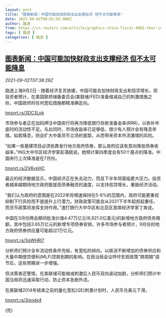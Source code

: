 ```yaml
---
layout: post
title: "图表新闻：中国可能加快财政支出支撑经济 但不太可能降息"
date: 2021-09-02T08:01:03.000Z
author: 路透
from: https://cn.reuters.com/article/graphics-china-fiscal-0902-thur-idCNKBS2FY0LH
tags: [ 路透 ]
categories: [ 路透 ]
---
```

<!--1630569663000-->
[图表新闻：中国可能加快财政支出支撑经济 但不太可能降息](https://cn.reuters.com/article/graphics-china-fiscal-0902-thur-idCNKBS2FY0LH)
------

<div>
<div><i>2021-09-02T07:38:29Z</i></div><p>路透上海9月2日 - 随着经济复苏放缓，中国可能会加快财政支出和信贷增长，但投资者预计，在美国联邦储备委员会(美联储/FED)准备缩减自己的刺激措施之际，中国政府的任何宽松措施都精准确定向。</p><p><a href="https://tmsnrt.rs/3DC3Lnk">tmsnrt.rs/3DC3Lnk</a></p><p>市场参与者正在加码押注中国央行将再次降低银行存款准备金率(RRR)，以弥补年底时的流动性不足。与此同时，市场收益率已足够低，很少有人预计会有降息举措。如若降息，则会扩大中美货币立场的差距，从而带来资本外流激增的风险。</p><p>“如果一些基建项目必须依靠发行地方政府债券，那么政府应该有意向降低债券收益率，”ING大中华区经济学家彭蔼娆说。她预计第四季度会有50个基点的降准。中国央行上次降准是在7月份。</p><p><a href="https://tmsnrt.rs/2V6vpHC">tmsnrt.rs/2V6vpHC</a></p><p>最近的经济数据显示，中国经济正在失去动力，而且下半年将面临更大压力。投资者越来越期待地方政府能提高债券融资的速度，以支持信贷增长，重振经济活动。</p><p>“我们认为政府的意图是在2022年将增速保持在5-6%的范围内，政府可能更重视抑制下行风险而不是提升上行潜力。财政政策可能会从2021下半年起担起重任，而货币政策将发挥支持作用，”渣打银行大中华区和北亚区首席经济学家丁爽说。</p><p>中国在3月份两会期间批准价值4.47万亿元(6,921.0亿美元)的新增地方政府债务限额，其中包括3.65万亿元的新增专项债券安排。许多市场参与者预计，9月份的地方政府债券供应量可能超过1万亿元。</p><p><a href="https://tmsnrt.rs/3gWHRl7">tmsnrt.rs/3gWHRl7</a></p><p>分析师们预计全年流动性条件充裕，有宽松的倾向，以抵消不断增加的债券供应和大量中期借贷便利(MLF)贷款到期的影响。在政治局会议呼吁宏观政策“跨周期”调节后，这些预期进一步增强。</p><p>但决策者还警惕，在美联储可能缩减刺激后人民币双向波动加剧，分析师们预计中国当局将迅速采取行动，防止资本急剧外流。</p><p>在美联储2014年结束之前的量化宽松(QE)刺激计划时，人民币兑美元下滑。</p><p><a href="https://tmsnrt.rs/3jzodx4">tmsnrt.rs/3jzodx4</a></p><p>(完)</p>
</div>
